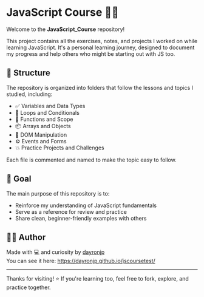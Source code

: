 # JavaScript Course 📘✨

Welcome to the **JavaScript_Course** repository!

This project contains all the exercises, notes, and projects I worked on while learning JavaScript. It's a personal learning journey, designed to document my progress and help others who might be starting out with JS too.

## 📂 Structure

The repository is organized into folders that follow the lessons and topics I studied, including:

- ✅ Variables and Data Types  
- 🔁 Loops and Conditionals  
- 🧠 Functions and Scope  
- 📦 Arrays and Objects  
- 🎯 DOM Manipulation  
- ⚙️ Events and Forms  
- 💥 Practice Projects and Challenges  

Each file is commented and named to make the topic easy to follow.

## 🎯 Goal

The main purpose of this repository is to:

- Reinforce my understanding of JavaScript fundamentals  
- Serve as a reference for review and practice  
- Share clean, beginner-friendly examples with others  

## 👨‍💻 Author

Made with 💻 and curiosity by [dayronjp](https://github.com/dayronjp)<br>
You can see it here: https://dayronjp.github.io/jscoursetest/

---

Thanks for visiting! ⭐ If you're learning too, feel free to fork, explore, and practice together.
